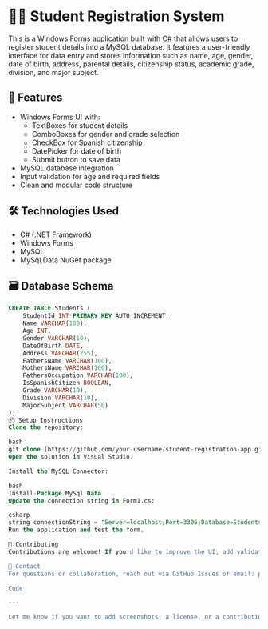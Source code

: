 # 🧑‍🎓 Student Registration System

This is a Windows Forms application built with C# that allows users to register student details into a MySQL database. It features a user-friendly interface for data entry and stores information such as name, age, gender, date of birth, address, parental details, citizenship status, academic grade, division, and major subject.

## 🚀 Features

- Windows Forms UI with:
  - TextBoxes for student details
  - ComboBoxes for gender and grade selection
  - CheckBox for Spanish citizenship
  - DatePicker for date of birth
  - Submit button to save data
- MySQL database integration
- Input validation for age and required fields
- Clean and modular code structure

## 🛠 Technologies Used

- C# (.NET Framework)
- Windows Forms
- MySQL
- MySql.Data NuGet package

## 🗃 Database Schema

```sql
CREATE TABLE Students (
    StudentId INT PRIMARY KEY AUTO_INCREMENT,
    Name VARCHAR(100),
    Age INT,
    Gender VARCHAR(10),
    DateOfBirth DATE,
    Address VARCHAR(255),
    FathersName VARCHAR(100),
    MothersName VARCHAR(100),
    FathersOccupation VARCHAR(100),
    IsSpanishCitizen BOOLEAN,
    Grade VARCHAR(10),
    Division VARCHAR(10),
    MajorSubject VARCHAR(50)
);
📦 Setup Instructions
Clone the repository:

bash
git clone [https://github.com/your-username/student-registration-app.git](https://github.com/preshstoner/SchoolRecordSystem.git)
Open the solution in Visual Studio.

Install the MySQL Connector:

bash
Install-Package MySql.Data
Update the connection string in Form1.cs:

csharp
string connectionString = "Server=localhost;Port=3306;Database=StudentsDB;Uid=root;Pwd=yourpassword;";
Run the application and test the form.

🤝 Contributing
Contributions are welcome! If you'd like to improve the UI, add validation, or extend functionality (e.g., edit/delete records), feel free to fork the repo and submit a pull request.

📧 Contact
For questions or collaboration, reach out via GitHub Issues or email: preshstoner@gmail.com

Code

---

Let me know if you want to add screenshots, a license, or a contribution guide. I can help you polish it even further!
